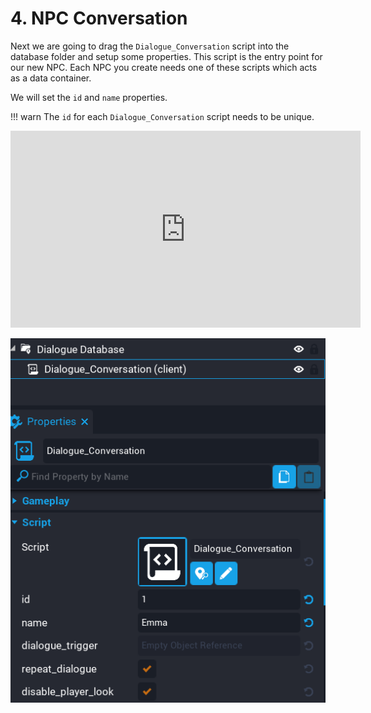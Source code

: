 # 4. NPC Conversation

Next we are going to drag the `Dialogue_Conversation` script into the database folder and setup some properties.  This script is the entry point for our new NPC.  Each NPC you create needs one of these scripts which acts as a data container.

We will set the `id` and `name` properties.

!!! warn
	The `id` for each `Dialogue_Conversation` script needs to be unique.

<iframe width="560" height="315" src="https://www.youtube.com/embed/gfL-4XCXRg8" title="YouTube video player" frameborder="0" allow="accelerometer; autoplay; clipboard-write; encrypted-media; gyroscope; picture-in-picture" allowfullscreen></iframe>

![](../images/tutorial_4.png)